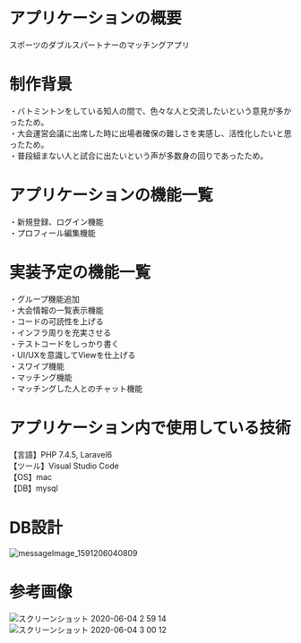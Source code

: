 # アプリケーションの概要
 スポーツのダブルスパートナーのマッチングアプリ

# 制作背景
・バトミントンをしている知人の間で、色々な人と交流したいという意見が多かったため。  
・大会運営会議に出席した時に出場者確保の難しさを実感し、活性化したいと思ったため。  
・普段組まない人と試合に出たいという声が多数身の回りであったため。  

# アプリケーションの機能一覧
 ・新規登録、ログイン機能  
 ・プロフィール編集機能  

# 実装予定の機能一覧 
 ・グループ機能追加  
 ・大会情報の一覧表示機能  
 ・コードの可読性を上げる  
 ・インフラ周りを充実させる  
 ・テストコードをしっかり書く  
 ・UI/UXを意識してViewを仕上げる  
 ・スワイプ機能  
 ・マッチング機能  
 ・マッチングした人とのチャット機能  

# アプリケーション内で使用している技術
【言語】PHP 7.4.5, Laravel6  
【ツール】Visual Studio Code  
【OS】mac  
【DB】mysql  

# DB設計
![messageImage_1591206040809](https://user-images.githubusercontent.com/59050248/83669659-e16c2200-a60c-11ea-814c-23d6048223b1.jpg)

# 参考画像
![スクリーンショット 2020-06-04 2 59 14](https://user-images.githubusercontent.com/59050248/83671624-f4ccbc80-a60f-11ea-95b6-87c4c02167c6.jpg)
![スクリーンショット 2020-06-04 3 00 12](https://user-images.githubusercontent.com/59050248/83671650-00b87e80-a610-11ea-81f9-3e9ab21dc167.jpg)
